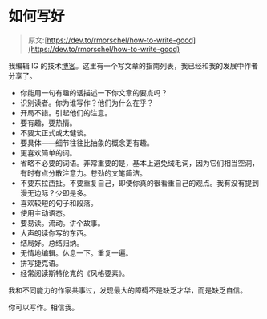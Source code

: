# 如何写好

> 原文:[https://dev.to/rmorschel/how-to-write-good](https://dev.to/rmorschel/how-to-write-good)

我编辑 IG 的技术[博客](https://labs.ig.com)。这里有一个写文章的指南列表，我已经和我的发展中作者分享了。

*   你能用一句有趣的话描述一下你文章的要点吗？
*   识别读者。你为谁写作？他们为什么在乎？
*   开局不错。引起他们的注意。
*   要有趣，要热情。
*   不要太正式或太健谈。
*   要具体——细节往往比抽象的概念更有趣。
*   更喜欢简单的词。
*   省略不必要的词语。非常重要的是，基本上避免绒毛词，因为它们相当空洞，有时有点分散注意力。苍劲的文笔简洁。
*   不要东拉西扯。不要重复自己，即使你真的很看重自己的观点。我有没有提到漫无边际？少即是多。
*   喜欢较短的句子和段落。
*   使用主动语态。
*   要易读。流动。讲个故事。
*   大声朗读你写的东西。
*   结局好。总结归纳。
*   无情地编辑。休息一下。重复一遍。
*   拼写捷克语。
*   经常阅读斯特伦克的《风格要素》。

我和不同能力的作家共事过，发现最大的障碍不是缺乏才华，而是缺乏自信。

你可以写作。相信我。